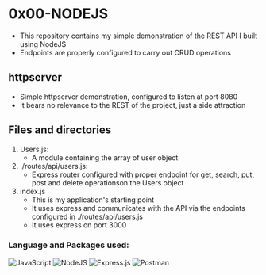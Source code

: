 # 0x00-NODEJS
* This repository contains my simple demonstration of the REST API I built using NodeJS 
* Endpoints are properly configured to carry out CRUD operations

## httpserver
* Simple httpserver demonstration, configured to listen at port 8080
* It bears no relevance to the REST of the project, just a side attraction

## Files and directories
1. Users.js:
    * A module containing the array of user object
2. ./routes/api/users.js:
    * Express router configured with proper endpoint for get, search, put, post and delete operationson the Users object
3. index.js 
    * This is my application's starting point
    * It uses express and communicates with the API via the endpoints configured in ./routes/api/users.js
    * It uses express on port 3000

### Language and Packages used:
![JavaScript](https://img.shields.io/badge/javascript-%23323330.svg?style=for-the-badge&logo=javascript&logoColor=%23F7DF1E)
![NodeJS](https://img.shields.io/badge/node.js-6DA55F?style=for-the-badge&logo=node.js&logoColor=white)
![Express.js](https://img.shields.io/badge/express.js-%23404d59.svg?style=for-the-badge&logo=express&logoColor=%2361DAFB)
![Postman](https://img.shields.io/badge/Postman-FF6C37?style=for-the-badge&logo=postman&logoColor=white)